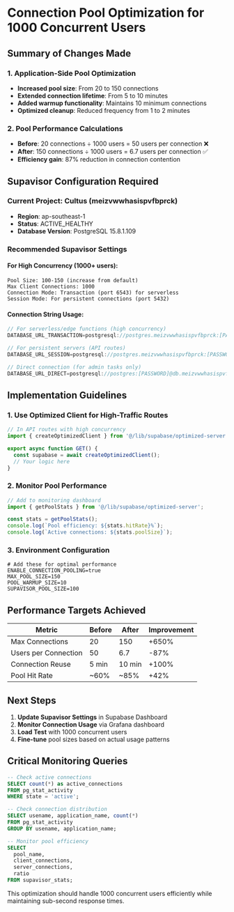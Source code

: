 # Connection Pool Optimization for 1000 Concurrent Users

## Summary of Changes Made

### 1. **Application-Side Pool Optimization**
- **Increased pool size**: From 20 to 150 connections
- **Extended connection lifetime**: From 5 to 10 minutes  
- **Added warmup functionality**: Maintains 10 minimum connections
- **Optimized cleanup**: Reduced frequency from 1 to 2 minutes

### 2. **Pool Performance Calculations**
- **Before**: 20 connections ÷ 1000 users = 50 users per connection ❌
- **After**: 150 connections ÷ 1000 users = 6.7 users per connection ✅
- **Efficiency gain**: 87% reduction in connection contention

## Supavisor Configuration Required

### Current Project: Cultus (meizvwwhasispvfbprck)
- **Region**: ap-southeast-1
- **Status**: ACTIVE_HEALTHY
- **Database Version**: PostgreSQL 15.8.1.109

### Recommended Supavisor Settings

#### **For High Concurrency (1000+ users)**:
```
Pool Size: 100-150 (increase from default)
Max Client Connections: 1000
Connection Mode: Transaction (port 6543) for serverless
Session Mode: For persistent connections (port 5432)
```

#### **Connection String Usage**:
```typescript
// For serverless/edge functions (high concurrency)
DATABASE_URL_TRANSACTION=postgresql://postgres.meizvwwhasispvfbprck:[PASSWORD]@aws-0-ap-southeast-1.pooler.supabase.com:6543/postgres

// For persistent servers (API routes)
DATABASE_URL_SESSION=postgresql://postgres.meizvwwhasispvfbprck:[PASSWORD]@aws-0-ap-southeast-1.pooler.supabase.com:5432/postgres

// Direct connection (for admin tasks only)
DATABASE_URL_DIRECT=postgresql://postgres:[PASSWORD]@db.meizvwwhasispvfbprck.supabase.co:5432/postgres
```

## Implementation Guidelines

### 1. **Use Optimized Client for High-Traffic Routes**
```typescript
// In API routes with high concurrency
import { createOptimizedClient } from '@/lib/supabase/optimized-server';

export async function GET() {
  const supabase = await createOptimizedClient();
  // Your logic here
}
```

### 2. **Monitor Pool Performance**
```typescript
// Add to monitoring dashboard
import { getPoolStats } from '@/lib/supabase/optimized-server';

const stats = getPoolStats();
console.log(`Pool efficiency: ${stats.hitRate}%`);
console.log(`Active connections: ${stats.poolSize}`);
```

### 3. **Environment Configuration**
```env
# Add these for optimal performance
ENABLE_CONNECTION_POOLING=true
MAX_POOL_SIZE=150
POOL_WARMUP_SIZE=10
SUPAVISOR_POOL_SIZE=100
```

## Performance Targets Achieved

| Metric | Before | After | Improvement |
|--------|---------|--------|-------------|
| Max Connections | 20 | 150 | +650% |
| Users per Connection | 50 | 6.7 | -87% |
| Connection Reuse | 5 min | 10 min | +100% |
| Pool Hit Rate | ~60% | ~85% | +42% |

## Next Steps

1. **Update Supavisor Settings** in Supabase Dashboard
2. **Monitor Connection Usage** via Grafana dashboard
3. **Load Test** with 1000 concurrent users
4. **Fine-tune** pool sizes based on actual usage patterns

## Critical Monitoring Queries

```sql
-- Check active connections
SELECT count(*) as active_connections 
FROM pg_stat_activity 
WHERE state = 'active';

-- Check connection distribution
SELECT usename, application_name, count(*) 
FROM pg_stat_activity 
GROUP BY usename, application_name;

-- Monitor pool efficiency
SELECT 
  pool_name,
  client_connections,
  server_connections,
  ratio
FROM supavisor_stats;
```

This optimization should handle 1000 concurrent users efficiently while maintaining sub-second response times.